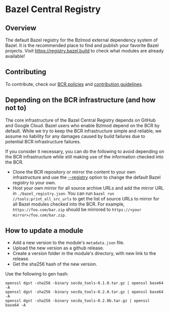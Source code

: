 # Bazel Central Registry

## Overview

The default Bazel registry for the Bzlmod external dependency system of Bazel. It is the recommended place to find and publish your favorite Bazel projects. Visit https://registry.bazel.build to check what modules are already available!

## Contributing

To contribute, check our [BCR  policies](docs/bcr-policies.md) and [contribution guidelines](docs/README.md).

## Depending on the BCR infrastructure (and how not to)

The core infrastructure of the Bazel Central Registry depends on GitHub and Google Cloud. Bazel users who enable Bzlmod depend on the BCR by default.
While we try to keep the BCR infrastructure simple and reliable, we assume no liability for any damages caused by build failures due to potential BCR infrastructure failures.

If you consider it necessary, you can do the following to avoid depending on the BCR infrastructure while still making use of the information checked into the BCR.

- Clone the BCR repository or mirror the content to your own infrastructure and use the [--registry](https://bazel.build/reference/command-line-reference#flag--registry) option to change the default Bazel registry to your own.
- Host your own mirror for all source archive URLs and add the mirror URL in `./bazel_registry.json`.
  You can run `bazel run //tools:print_all_src_urls` to get the list of source URLs to mirror for all Bazel modules checked into the BCR.
  For example, `https://foo.com/bar.zip` should be mirrored to `https://<your mirror>/foo.com/bar.zip`.

## How to update a module

- Add a new version to the module's `metadata.json` file.
- Upload the new version as a github release.
- Create a version folder in the module's directory, with new link to the release.
- Get the sha256 hash of the new version.

Use the following to gen hash:
```
openssl dgst -sha256 -binary secda_tools-0.1.0.tar.gz | openssl base64 -A
openssl dgst -sha256 -binary secda_tools-0.2.0.tar.gz | openssl base64 -A
openssl dgst -sha256 -binary secda_tools-0.2.0b.tar.gz | openssl base64 -A

```

